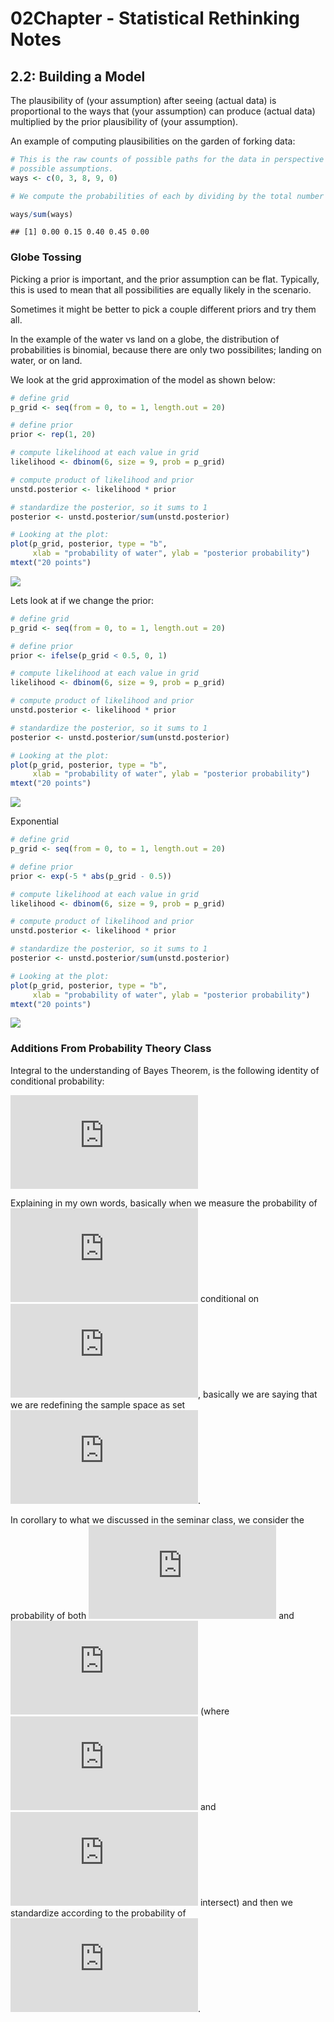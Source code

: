02Chapter - Statistical Rethinking Notes
================

## 2.2: Building a Model

The plausibility of (your assumption) after seeing (actual data) is
proportional to the ways that (your assumption) can produce (actual
data) multiplied by the prior plausibility of (your assumption).

An example of computing plausibilities on the garden of forking data:

``` r
# This is the raw counts of possible paths for the data in perspective of all our
# possible assumptions.
ways <- c(0, 3, 8, 9, 0)

# We compute the probabilities of each by dividing by the total number of possibilities.

ways/sum(ways)
```

    ## [1] 0.00 0.15 0.40 0.45 0.00

### Globe Tossing

Picking a prior is important, and the prior assumption can be flat.
Typically, this is used to mean that all possibilities are equally
likely in the scenario.

Sometimes it might be better to pick a couple different priors and try
them all.

In the example of the water vs land on a globe, the distribution of
probabilities is binomial, because there are only two possibilites;
landing on water, or on land.

We look at the grid approximation of the model as shown below:

``` r
# define grid
p_grid <- seq(from = 0, to = 1, length.out = 20)

# define prior
prior <- rep(1, 20)

# compute likelihood at each value in grid
likelihood <- dbinom(6, size = 9, prob = p_grid)

# compute product of likelihood and prior
unstd.posterior <- likelihood * prior

# standardize the posterior, so it sums to 1
posterior <- unstd.posterior/sum(unstd.posterior)

# Looking at the plot:
plot(p_grid, posterior, type = "b",
     xlab = "probability of water", ylab = "posterior probability")
mtext("20 points")
```

![](02-Statistical-Rethinking-Notes_files/figure-gfm/unnamed-chunk-2-1.png)<!-- -->

Lets look at if we change the prior:

``` r
# define grid
p_grid <- seq(from = 0, to = 1, length.out = 20)

# define prior
prior <- ifelse(p_grid < 0.5, 0, 1)

# compute likelihood at each value in grid
likelihood <- dbinom(6, size = 9, prob = p_grid)

# compute product of likelihood and prior
unstd.posterior <- likelihood * prior

# standardize the posterior, so it sums to 1
posterior <- unstd.posterior/sum(unstd.posterior)

# Looking at the plot:
plot(p_grid, posterior, type = "b",
     xlab = "probability of water", ylab = "posterior probability")
mtext("20 points")
```

![](02-Statistical-Rethinking-Notes_files/figure-gfm/unnamed-chunk-3-1.png)<!-- -->

Exponential

``` r
# define grid
p_grid <- seq(from = 0, to = 1, length.out = 20)

# define prior
prior <- exp(-5 * abs(p_grid - 0.5))

# compute likelihood at each value in grid
likelihood <- dbinom(6, size = 9, prob = p_grid)

# compute product of likelihood and prior
unstd.posterior <- likelihood * prior

# standardize the posterior, so it sums to 1
posterior <- unstd.posterior/sum(unstd.posterior)

# Looking at the plot:
plot(p_grid, posterior, type = "b",
     xlab = "probability of water", ylab = "posterior probability")
mtext("20 points")
```

![](02-Statistical-Rethinking-Notes_files/figure-gfm/unnamed-chunk-4-1.png)<!-- -->

### Additions From Probability Theory Class

Integral to the understanding of Bayes Theorem, is the following
identity of conditional probability:

![P(A\|B) = \\frac{P(A\\cap B)}{P(B)}](https://latex.codecogs.com/png.latex?P%28A%7CB%29%20%3D%20%5Cfrac%7BP%28A%5Ccap%20B%29%7D%7BP%28B%29%7D "P(A|B) = \frac{P(A\cap B)}{P(B)}")

Explaining in my own words, basically when we measure the probability of
![A](https://latex.codecogs.com/png.latex?A "A") conditional on
![B](https://latex.codecogs.com/png.latex?B "B"), basically we are
saying that we are redefining the sample space as set
![B](https://latex.codecogs.com/png.latex?B "B").

In corollary to what we discussed in the seminar class, we consider the
probability of both ![A](https://latex.codecogs.com/png.latex?A "A") and
![B](https://latex.codecogs.com/png.latex?B "B") (where
![A](https://latex.codecogs.com/png.latex?A "A") and
![B](https://latex.codecogs.com/png.latex?B "B") intersect) and then we
standardize according to the probability of
![B](https://latex.codecogs.com/png.latex?B "B").

